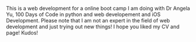 This is a web development for a online boot camp I am doing with Dr Angela Yu, 100 Days of Code in python and web developement and iOS Development.
Please note that I am not an expert in the field of web development and just trying out new things! 
I hope you liked my CV and page!
Kudos!
